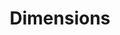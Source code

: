 ---
layout: default
bigquery: https://console.cloud.google.com/bigquery?p=covid-19-dimensions-ai&page=table&d=data&t=publications
contributors: Digital Science, https://www.digital-science.com/
cost: Free for personal, non-commercial use.
description: Dimensions contains more than 100 million publications, ranging from
  articles published in scholarly journals, books and book chapters, to preprints
  and conference proceedings. All publications are contextualized with linked data
  sets, funding, publications, patents, clinical trials, and policy documents. You
  can also view associated categories, funders, institutions, and researcher profiles.
documentation: https://docs.dimensions.ai/bigquery/index.html
last_edit: 04/09/2022, 14:54:26
location: https://www.dimensions.ai/products/free/
maintained_by: Digital Science, https://www.digital-science.com/
schema_fields:
- funding_gbp
- date_inserted
- original_abstract
- assignee_countries
- date_modified
- acronyms
- registry
- category_icrp_cso
- research_org_countries
- investigators
- filing_year
- links
- id
- funder_countries
- funder_org_countries
- address
- funder_org_acronyms
- grant_number
- reference_ids
- conditions
- aliases
- expiration_year
- status
- funder_org
- resulting_publication_doi
- embargo_date
- gender
- metrics
- eisbn
- acknowledgements
- funding_eur
- funding_jpy
- current_assignee_orgs
- funding_amount
- relationships
- granted_date
- parent_id
- cited_by_ids
- research_org_state_names
- publisher
- categories
- funding_details
- start_date
- category_sdg
- funder_org_cities
- associated_publication_id
- current_assignee_countries
- brief_title
- concepts
- filing_date
- editors
- organisation_details
- publication_year
- original_assignee_countries
- legal_status
- family_id
- funding_usd
- issue
- abstract
- legal_events
- supporting_grant_ids
- family_members_ids
- citations_count
- year
- doi
- volume
- family_count
- pmcid
- current_assignee
- established
- category_bra
- repository_url
- funding_aud
- date
- category_hrcs_rac
- phase
- mesh_terms
- category_rcdc
- types
- open_access_categories
- type
- category_hra
- category_uoa
- interventions
- research_orgs
- citation_string
- active_years
- funder_org_state_codes
- filing_status
- pmid
- category_icrp_ct
- associated_publication_doi
- wikipedia_url
- description
- date_online
- clinical_trial_ids
- original_assignee
- priority_date
- patent_ids
- funding_chf
- date_imported_gbq
- research_org_country_names
- subtitles
- acronym
- researcher_ids
- original_assignee_orgs
- conference
- start_year
- inventor_names
- associated_grant_ids
- expiration_date
- book_series_title
- linkout
- publication_ids
- end_date
- funding_cny
- funder_orgs
- isbn
- publication_date
- cpc
- external_ids
- foa_number
- priority_year
- resulting_publication_ids
- pages
- source_id
- repository_name
- ipcr
- language
- jurisdiction
- proceedings_title
- repository_id
- journal_lists
- mesh_headings
- research_org_city_names
- license
- category_for
- arxiv_id
- email_address
- date_print
- journal
- funding_currency
- open_access_categories_v2
- funding_cad
- original_title
- citations
- end_year
- associated_publication_pmid
- name
- funding_nzd
- title
- date_normal
- research_org_state_codes
- labels
- book_title
- kind
- category_hrcs_hc
- created_date
- granted_year
- associated_publication_arxiv_id
- assignee_orgs
- altmetrics
- application_number
- authors
- research_org_cities
shortname: dimensions
tags:
- scholarly literature
- patents
- funding
- clinical trials
- academic profiles
terms_of_use: 'Use of both the Dimensions COVID-19 dataset and full Dimensions dataset
  are subject to the Dimensions Terms of use: https://www.dimensions.ai/policies-terms-legal '
title: Dimensions
uuid: dcff88bd-fe6b-4fdb-8159-809bf9d7bc1c
---